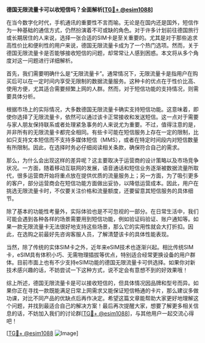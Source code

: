 **德国无限流量卡可以收短信吗？全面解析[[TG💪+ @esim1088](https://t.me/s/esim1088)]**

在当今数字化时代，手机通讯的重要性不言而喻。无论是在国内还是国外，短信作为一种基础的通信方式，仍然扮演着不可或缺的角色。对于许多计划前往德国旅行或长期居住的人来说，选择一张合适的SIM卡是至关重要的。尤其是对于那些追求高性价比和便利性的用户来说，德国无限流量卡成为了一个热门选项。然而，关于德国无限流量卡是否能够接收短信的问题，却常常让人感到困惑。本文将从多个角度对这一问题进行详细解析。

首先，我们需要明确什么是“无限流量卡”。通常情况下，无限流量卡是指用户在购买后可以在一定时间内享受无限制的数据流量服务。这种卡的优点在于性价比高、使用方便，尤其适合需要频繁上网的人群。然而，对于短信功能的支持情况，则需要具体分析。

根据市场上的实际情况，大多数德国无限流量卡确实支持短信功能。这意味着，即使你选择了无限流量卡，依然可以通过该卡正常接收和发送短信。这一点对于需要与家人朋友保持联系或者处理紧急事务的人来说尤为重要。不过，值得注意的是，并非所有的无限流量卡都完全相同。有些卡可能在短信服务上存在一定的限制，比如只支持文本短信而不支持多媒体短信（MMS），或者在特定时间段内对短信数量有所限制。因此，在选择时务必仔细阅读相关条款，确保符合自己的需求。

那么，为什么会出现这样的差异呢？这主要取决于运营商的设计策略以及市场竞争状况。一方面，随着移动互联网的发展，语音通话和短信业务逐渐被数据流量所取代，很多运营商开始将重点放在提供优质的流量服务上；另一方面，为了吸引更多的客户，部分运营商会在短信功能方面做出妥协，以降低运营成本。因此，用户在挑选无限流量卡时，不仅要关注价格和流量额度，还要留意其短信服务的具体细节。

除了基本的功能性考量外，实际体验也是不可忽视的一部分。在日常生活中，我们可能会遇到各种各样的场景需要用到短信功能，例如验证码验证、账户通知等。如果一款无限流量卡无法很好地支持这些场景，那么它的实用性就会大打折扣。因此，在选购之前最好先咨询客服人员，了解清楚该卡的具体性能表现。

当然，除了传统的实体SIM卡之外，近年来eSIM技术也逐渐兴起。相比传统SIM卡，eSIM具有体积小巧、无需物理插拔等优点，特别适合经常更换设备的用户群体。目前市面上也有不少支持eSIM功能的德国无限流量卡可供选择。如果你对新技术感兴趣的话，不妨尝试一下这种方式，说不定会有意想不到的好效果哦！

综上所述，德国无限流量卡是可以接收短信的，但具体情况因品牌和型号而异。如果你正在寻找一款既能满足日常上网需求又能保证短信畅通的卡片，那么建议多做功课，对比不同产品的优缺点后再作决定。希望这篇文章能帮助大家更好地理解这个问题，并找到最适合自己的解决方案！最后再次提醒大家，想要了解更多相关信息的话，不妨加入我们的讨论群[[TG💪+ @esim1088](https://t.me/s/esim1088)]，与其他用户一起交流心得吧！

[[TG💪+ @esim1088](https://t.me/s/esim1088) ![Image](https://i.postimg.cc/4NQfJmqS/Snipaste-2025-05-13-00-14-12.png)]